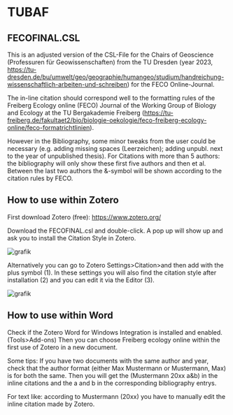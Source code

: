 # TUBAF

## FECOFINAL.CSL

This is an adjusted version of the CSL-File for the Chairs of Geoscience (Professuren für Geowissenschaften) from the TU Dresden (year 2023, https://tu-dresden.de/bu/umwelt/geo/geographie/humangeo/studium/handreichung-wissenschaftlich-arbeiten-und-schreiben) for the FECO Online-Journal. 

The in-line citation should correspond well to the formatting rules of the Freiberg Ecology online (FECO) Journal of the Working Group of Biology and Ecology at the TU Bergakademie Freiberg (https://tu-freiberg.de/fakultaet2/bio/biologie-oekologie/feco-freiberg-ecology-online/feco-formatrichtlinien). 

However in the Bibliography, some minor tweaks from the user could be necessary (e.g. adding missing spaces (Leerzeichen); adding unpubl. next to the year of unpublished thesis). 
For Citations with more than 5 authors: the bibliography will only show these first five authors and then et al.
Between the last two authors the &-symbol will be shown according to the citation rules by FECO.

## How to use within Zotero

First download Zotero (free): https://www.zotero.org/

Download the FECOFINAL.csl and double-click. A pop up will show up and ask you to install the Citation Style in Zotero.

![grafik](https://github.com/user-attachments/assets/1f09678f-21aa-42ee-a43c-a4336b636cef)

Alternatively you can go to Zotero Settings>Citation>and then add with the plus symbol (1). In these settings you will also find the citation style after installation (2) and you can edit it via the Editor (3).

![grafik](https://github.com/user-attachments/assets/19eccdf4-a2e9-490e-8d0e-e560472404ce)

## How to use within Word

Check if the Zotero Word for Windows Integration is installed and enabled. (Tools>Add-ons)
Then you can choose Freiberg ecology online within the first use of Zotero in a new document.

Some tips:
If you have two documents with the same author and year, check that the author format (either Max Mustermann or Mustermann, Max) is for both the same. Then you will get the (Mustermann 20xx a&b) in the inline citations and the a and b in the corresponding bibliography entrys. 

For text like: according to Mustermann (20xx) you have to manually edit the inline citation made by Zotero.

